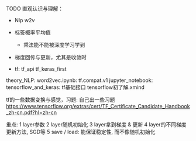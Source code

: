 
TODO 直观认识与理解：
- Nlp w2v
- 标签概率平均值
   - 乘法能不能被深度学习学到
- 梯度回传与更新，尤其是收敛时

- tf:
tf_api
tf_keras_first

theory_NLP: word2vec.ipynb: tf.compat.v1
jupyter_notebook: tensorflow_and_keras: tf基础接口
tensorflow初了解.xmind

tf的一些数据变换与感觉，习题: 自己出一些习题
https://www.tensorflow.org/extras/cert/TF_Certificate_Candidate_Handbook_zh-cn.pdf?hl=zh-cn

重点:
1 layer参数
2 layer随机初始化
3 layer拿到梯度 & 更新
4 layer的不同梯度更新方法, SGD等
5 save / load: 能保证稳定性, 而不像随机初始化
